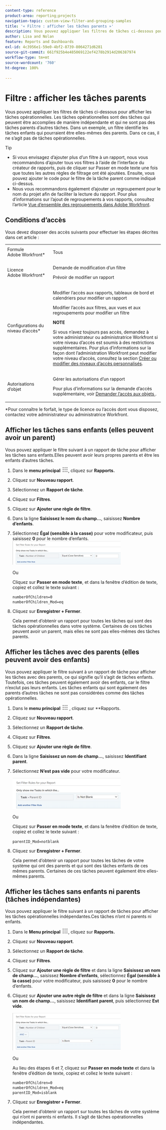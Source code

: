 ```yaml
---
content-type: reference
product-area: reporting;projects
navigation-topic: custom-view-filter-and-grouping-samples
title: '« Filtre : afficher les tâches parents »'
description: Vous pouvez appliquer les filtres de tâches ci-dessous pour afficher les tâches opérationnelles. Les tâches opérationnelles sont des tâches qui peuvent être accomplies de manière indépendante et qui ne sont pas des tâches parents d’autres tâches. Dans un exemple, un filtre identifie les tâches enfants qui pourraient être elles-mêmes des parents. Dans ce cas, il ne s’agit pas de tâches opérationnelles.
author: Lisa and Nolan
feature: Reports and Dashboards
exl-id: 4c3956e1-59e0-4bf2-8739-8064271d6281
source-git-commit: 661f925b4e485069122ef4278b2914d206387974
workflow-type: tm+mt
source-wordcount: '760'
ht-degree: 100%

---
```


# Filtre : afficher les tâches parents

Vous pouvez appliquer les filtres de tâches ci-dessous pour afficher les tâches opérationnelles. Les tâches opérationnelles sont des tâches qui peuvent être accomplies de manière indépendante et qui ne sont pas des tâches parents d’autres tâches. Dans un exemple, un filtre identifie les tâches enfants qui pourraient être elles-mêmes des parents. Dans ce cas, il ne s’agit pas de tâches opérationnelles.

>[!TIP]
>
>* Si vous envisagez d’ajouter plus d’un filtre à un rapport, nous vous recommandons d’ajouter tous vos filtres à l’aide de l’interface du créateur de rapports, puis de cliquer sur Passer en mode texte une fois que toutes les autres règles de filtrage ont été ajoutées. Ensuite, vous pouvez ajouter le code pour le filtre de la tâche parent comme indiqué ci-dessus. 
>* Nous vous recommandons également d’ajouter un regroupement pour le nom du projet afin de faciliter la lecture du rapport. Pour plus d’informations sur l’ajout de regroupements à vos rapports, consultez l’article [Vue d’ensemble des regroupements dans Adobe Workfront](../../../reports-and-dashboards/reports/reporting-elements/groupings-overview.md).
>

## Conditions d’accès

Vous devez disposer des accès suivants pour effectuer les étapes décrites dans cet article :

<table style="table-layout:auto"> 
 <col> 
 <col> 
 <tbody> 
  <tr> 
   <td role="rowheader">Formule Adobe Workfront*</td> 
   <td> <p>Tous</p> </td> 
  </tr> 
  <tr> 
   <td role="rowheader">Licence Adobe Workfront*</td> 
   <td> <p>Demande de modification d’un filtre </p>
   <p>Prévoir de modifier un rapport</p> </td> 
  </tr> 
  <tr> 
   <td role="rowheader">Configurations du niveau d’accès*</td> 
   <td> <p>Modifier l’accès aux rapports, tableaux de bord et calendriers pour modifier un rapport</p> <p>Modifier l’accès aux filtres, aux vues et aux regroupements pour modifier un filtre</p> <p><b>NOTE</b>

Si vous n’avez toujours pas accès, demandez à votre administrateur ou administratrice Workfront si votre niveau d’accès est soumis à des restrictions supplémentaires. Pour plus d’informations sur la façon dont l’administration Workfront peut modifier votre niveau d’accès, consultez la section <a href="../../../administration-and-setup/add-users/configure-and-grant-access/create-modify-access-levels.md" class="MCXref xref">Créer ou modifier des niveaux d’accès personnalisés</a>.</p> </td>
</tr>
  <tr> 
   <td role="rowheader">Autorisations d’objet</td> 
   <td> <p>Gérer les autorisations d’un rapport</p> <p>Pour plus d’informations sur la demande d’accès supplémentaire, voir <a href="../../../workfront-basics/grant-and-request-access-to-objects/request-access.md" class="MCXref xref">Demander l’accès aux objets </a>.</p> </td> 
  </tr> 
 </tbody> 
</table>

&#42;Pour connaître le forfait, le type de licence ou l’accès dont vous disposez, contactez votre administrateur ou administratrice Workfront.

## Afficher les tâches sans enfants (elles peuvent avoir un parent)

Vous pouvez appliquer le filtre suivant à un rapport de tâche pour afficher les tâches sans enfants.Elles peuvent avoir leurs propres parents et être les enfants d’autres tâches.

1. Dans le **menu principal** ![](assets/main-menu-icon.png), cliquez sur **Rapports.**

1. Cliquez sur **Nouveau rapport**.
1. Sélectionnez un **Rapport de tâche**.
1. Cliquez sur **Filtres**.
1. Cliquez sur **Ajouter une règle de filtre**.
1. Dans la ligne **Saisissez le nom du champ...**, saisissez **Nombre d’enfants**.

1. Sélectionnez **Égal (sensible à la casse)** pour votre modificateur, puis saisissez **0** pour le nombre d’enfants.\
   ![](assets/parent-task-filter-from-the-ui-350x76.png)

   Ou

   Cliquez sur **Passer en mode texte**, et dans la fenêtre d’édition de texte, copiez et collez le texte suivant : 

   ```
   numberOfChildren=0
   numberOfChildren_Mod=eq
   ```


1. Cliquez sur **Enregistrer + Fermer**.

   Cela permet d’obtenir un rapport pour toutes les tâches qui sont des tâches opérationnelles dans votre système. Certaines de ces tâches peuvent avoir un parent, mais elles ne sont pas elles-mêmes des tâches parents.

## Afficher les tâches avec des parents (elles peuvent avoir des enfants)

Vous pouvez appliquer le filtre suivant à un rapport de tâche pour afficher les tâches avec des parents, ce qui signifie qu’il s’agit de tâches enfants. Toutefois, ces tâches peuvent également avoir des enfants, car le filtre n’exclut pas leurs enfants. Les tâches enfants qui sont également des parents d’autres tâches ne sont pas considérées comme des tâches opérationnelles.

1. Dans le **menu principal** ![](assets/main-menu-icon.png) , cliquez sur **Rapports.
1. Cliquez sur **Nouveau rapport**.
1. Sélectionnez un **Rapport de tâche**.
1. Cliquez sur **Filtres**.
1. Cliquez sur **Ajouter une règle de filtre**.
1. Dans la ligne **Saisissez un nom de champ...**, saisissez **Identifiant parent**.
1. Sélectionnez **N’est pas vide** pour votre modificateur.

   ![](assets/filter-parent-id-not-blank-350x100.png)

   Ou

   Cliquez sur **Passer en mode texte**, et dans la fenêtre d’édition de texte, copiez et collez le texte suivant : 

   `parentID_Mod=notblank`

1. Cliquez sur **Enregistrer + Fermer**.

   Cela permet d’obtenir un rapport pour toutes les tâches de votre système qui ont des parents et qui sont des tâches enfants de ces mêmes parents. Certaines de ces tâches peuvent également être elles-mêmes parents.

## Afficher les tâches sans enfants ni parents (tâches indépendantes)

Vous pouvez appliquer le filtre suivant à un rapport de tâches pour afficher les tâches opérationnelles indépendantes.Ces tâches n’ont ni parents ni enfants.

1. Dans le **Menu principal** ![](assets/main-menu-icon.png), cliquez sur **Rapports.**
1. Cliquez sur **Nouveau rapport**.
1. Sélectionnez un **Rapport de tâche**.
1. Cliquez sur **Filtres**.
1. Cliquez sur **Ajouter une règle de filtre** et dans la ligne **Saisissez un nom de champ...**, saisissez **Nombre d’enfants**, sélectionnez **Égal (sensible à la casse)** pour votre modificateur, puis saisissez **0** pour le nombre d’enfants.
1. Cliquez sur **Ajouter une autre règle de filtre** et dans la ligne **Saisissez un nom de champ...**, saisissez **Identifiant parent**, puis sélectionnez **Est vide**.

   ![](assets/filter-parent-id-blank-and-zero-children-350x121.png)

   Ou

   Au lieu des étapes 6 et 7, cliquez sur **Passer en mode texte** et dans la fenêtre d’édition de texte, copiez et collez le texte suivant : 

   <!--
   <p data-mc-conditions="QuicksilverOrClassic.Draft mode">(NOTE: ensure steps above stay accurate)</p>
   -->

   ```
   numberOfChildren=0
   numberOfChildren_Mod=eq
   parentID_Mod=isblank
   ```

1. Cliquez sur **Enregistrer + Fermer**.

   Cela permet d’obtenir un rapport sur toutes les tâches de votre système qui n’ont ni parents ni enfants. Il s’agit de tâches opérationnelles indépendantes.
